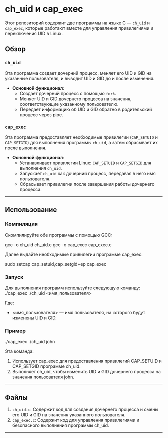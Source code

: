 # ch_uid и cap_exec

Этот репозиторий содержит две программы на языке C — `ch_uid` и `cap_exec`, которые работают вместе для управления привилегиями и переключения UID в Linux.

## Обзор

### `ch_uid`
Эта программа создает дочерний процесс, меняет его UID и GID на указанные пользователя, и выводит UID и GID до и после изменения.

- **Основной функционал**:
  - Создает дочерний процесс с помощью `fork`.
  - Меняет UID и GID дочернего процесса на значения, соответствующие указанному пользователю.
  - Передает информацию об UID и GID обратно в родительский процесс через pipe.

### `cap_exec`
Эта программа предоставляет необходимые привилегии (`CAP_SETUID` и `CAP_SETGID`) для выполнения программы `ch_uid`, а затем сбрасывает их после выполнения.

- **Основной функционал**:
  - Устанавливает привилегии Linux: `CAP_SETUID` и `CAP_SETGID` для выполнения `ch_uid`.
  - Запускает `ch_uid` как дочерний процесс, передавая в него имя пользователя.
  - Сбрасывает привилегии после завершения работы дочернего процесса.

---

## Использование

### Компиляция
Скомпилируйте обе программы с помощью GCC:

gcc -o ch_uid ch_uid.c
gcc -o cap_exec cap_exec.c

Далее выдайте необходимые привилегии программе cap_exec:

sudo setcap cap_setuid,cap_setgid+ep cap_exec

### Запуск
Для выполнения программ используйте следующую команду:
./cap_exec ./ch_uid <имя_пользователя>

Где:
- <имя_пользователя> — имя пользователя, на которого будут изменены UID и GID.

### Пример
./cap_exec ./ch_uid john

Эта команда:
1. Использует cap_exec для предоставления привилегий CAP_SETUID и CAP_SETGID программе ch_uid.
2. Выполняет ch_uid, чтобы изменить UID и GID дочернего процесса на значения пользователя john.

---

## Файлы

1. `ch_uid.c`: Содержит код для создания дочернего процесса и смены его UID и GID на значения указанного пользователя.
2. `cap_exec.c`: Содержит код для управления привилегиями и безопасного выполнения программы ch_uid.

---
